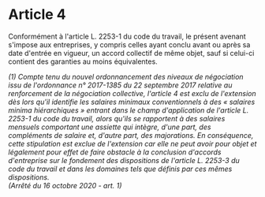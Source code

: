 # Article 4

  
Conformément à l'article L. 2253-1 du code du travail, le présent avenant s'impose aux entreprises, y compris celles ayant conclu avant ou après sa date d'entrée en vigueur, un accord collectif de même objet, sauf si celui-ci contient des garanties au moins équivalentes.

 *(1) Compte tenu du nouvel ordonnancement des niveaux de négociation issu de l'ordonnance n° 2017-1385 du 22 septembre 2017 relative au renforcement de la négociation collective, l'article 4 est exclu de l'extension dès lors qu'il identifie les salaires minimaux conventionnels à des « salaires minima hiérarchiques » entrant dans le champ d'application de l'article L. 2253-1 du code du travail, alors qu'ils se rapportent à des salaires mensuels comportant une assiette qui intègre, d'une part, des compléments de salaire et, d'autre part, des majorations. En conséquence, cette stipulation est exclue de l'extension car elle ne peut avoir pour objet et légalement pour effet de faire obstacle à la conclusion d'accords d'entreprise sur le fondement des dispositions de l'article L. 2253-3 du code du travail et dans les domaines tels que définis par ces mêmes dispositions.    
(Arrêté du 16 octobre 2020 - art. 1)*

